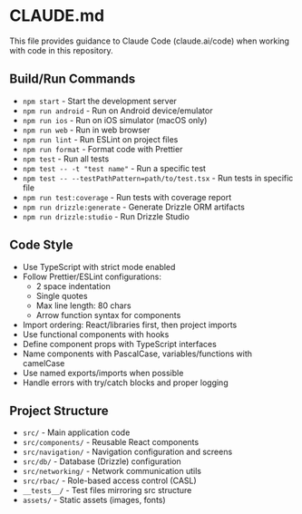 # CLAUDE.md

This file provides guidance to Claude Code (claude.ai/code) when working with code in this repository.

## Build/Run Commands

- `npm start` - Start the development server
- `npm run android` - Run on Android device/emulator
- `npm run ios` - Run on iOS simulator (macOS only)
- `npm run web` - Run in web browser
- `npm run lint` - Run ESLint on project files
- `npm run format` - Format code with Prettier
- `npm test` - Run all tests
- `npm test -- -t "test name"` - Run a specific test
- `npm test -- --testPathPattern=path/to/test.tsx` - Run tests in specific file
- `npm run test:coverage` - Run tests with coverage report
- `npm run drizzle:generate` - Generate Drizzle ORM artifacts
- `npm run drizzle:studio` - Run Drizzle Studio

## Code Style

- Use TypeScript with strict mode enabled
- Follow Prettier/ESLint configurations:
    - 2 space indentation
    - Single quotes
    - Max line length: 80 chars
    - Arrow function syntax for components
- Import ordering: React/libraries first, then project imports
- Use functional components with hooks
- Define component props with TypeScript interfaces
- Name components with PascalCase, variables/functions with camelCase
- Use named exports/imports when possible
- Handle errors with try/catch blocks and proper logging

## Project Structure

- `src/` - Main application code
- `src/components/` - Reusable React components
- `src/navigation/` - Navigation configuration and screens
- `src/db/` - Database (Drizzle) configuration
- `src/networking/` - Network communication utils
- `src/rbac/` - Role-based access control (CASL)
- `__tests__/` - Test files mirroring src structure
- `assets/` - Static assets (images, fonts)
